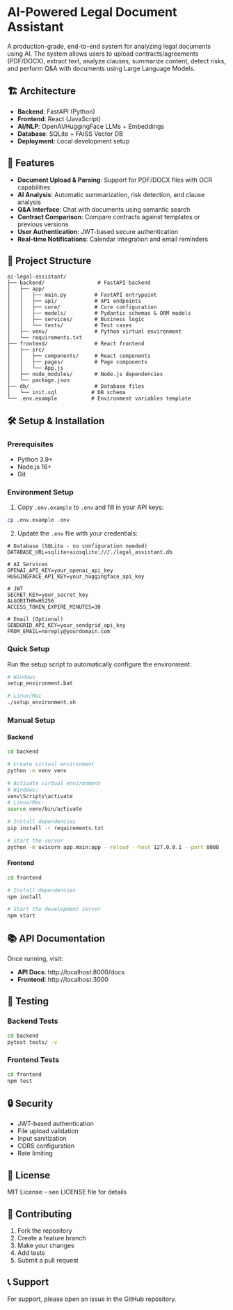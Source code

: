 # AI-Powered Legal Document Assistant

A production-grade, end-to-end system for analyzing legal documents using AI. The system allows users to upload contracts/agreements (PDF/DOCX), extract text, analyze clauses, summarize content, detect risks, and perform Q&A with documents using Large Language Models.

## 🏗️ Architecture

- **Backend**: FastAPI (Python)
- **Frontend**: React (JavaScript)
- **AI/NLP**: OpenAI/HuggingFace LLMs + Embeddings
- **Database**: SQLite + FAISS Vector DB
- **Deployment**: Local development setup

## 🚀 Features

- **Document Upload & Parsing**: Support for PDF/DOCX files with OCR capabilities
- **AI Analysis**: Automatic summarization, risk detection, and clause analysis
- **Q&A Interface**: Chat with documents using semantic search
- **Contract Comparison**: Compare contracts against templates or previous versions
- **User Authentication**: JWT-based secure authentication
- **Real-time Notifications**: Calendar integration and email reminders

## 📁 Project Structure

```
ai-legal-assistant/
├── backend/                 # FastAPI backend
│   ├── app/
│   │   ├── main.py         # FastAPI entrypoint
│   │   ├── api/            # API endpoints
│   │   ├── core/           # Core configuration
│   │   ├── models/         # Pydantic schemas & ORM models
│   │   ├── services/       # Business logic
│   │   └── tests/          # Test cases
│   ├── venv/               # Python virtual environment
│   └── requirements.txt
├── frontend/               # React frontend
│   ├── src/
│   │   ├── components/     # React components
│   │   ├── pages/          # Page components
│   │   └── App.js
│   ├── node_modules/       # Node.js dependencies
│   └── package.json
├── db/                     # Database files
│   └── init.sql           # DB schema
└── .env.example           # Environment variables template
```

## 🛠️ Setup & Installation

### Prerequisites

- Python 3.9+ 
- Node.js 16+
- Git

### Environment Setup

1. Copy `.env.example` to `.env` and fill in your API keys:
```bash
cp .env.example .env
```

2. Update the `.env` file with your credentials:
```env
# Database (SQLite - no configuration needed)
DATABASE_URL=sqlite+aiosqlite:///./legal_assistant.db

# AI Services
OPENAI_API_KEY=your_openai_api_key
HUGGINGFACE_API_KEY=your_huggingface_api_key

# JWT
SECRET_KEY=your_secret_key
ALGORITHM=HS256
ACCESS_TOKEN_EXPIRE_MINUTES=30

# Email (Optional)
SENDGRID_API_KEY=your_sendgrid_api_key
FROM_EMAIL=noreply@yourdomain.com
```

### Quick Setup

Run the setup script to automatically configure the environment:

```bash
# Windows
setup_environment.bat

# Linux/Mac
./setup_environment.sh
```

### Manual Setup

#### Backend
```bash
cd backend

# Create virtual environment
python -m venv venv

# Activate virtual environment
# Windows:
venv\Scripts\activate
# Linux/Mac:
source venv/bin/activate

# Install dependencies
pip install -r requirements.txt

# Start the server
python -m uvicorn app.main:app --reload --host 127.0.0.1 --port 8000
```

#### Frontend
```bash
cd frontend

# Install dependencies
npm install

# Start the development server
npm start
```

## 📚 API Documentation

Once running, visit:
- **API Docs**: http://localhost:8000/docs
- **Frontend**: http://localhost:3000

## 🧪 Testing

### Backend Tests
```bash
cd backend
pytest tests/ -v
```

### Frontend Tests
```bash
cd frontend
npm test
```

## 🔒 Security

- JWT-based authentication
- File upload validation
- Input sanitization
- CORS configuration
- Rate limiting

## 📝 License

MIT License - see LICENSE file for details

## 🤝 Contributing

1. Fork the repository
2. Create a feature branch
3. Make your changes
4. Add tests
5. Submit a pull request

## 📞 Support

For support, please open an issue in the GitHub repository.
